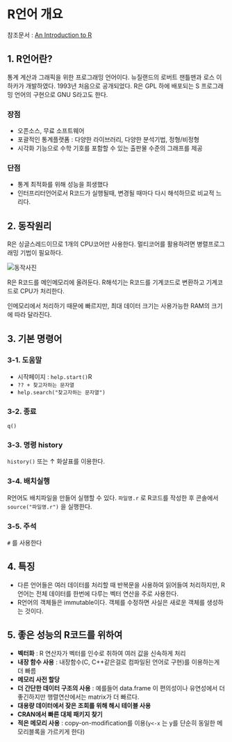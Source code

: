# R언어 개요

참조문서 : [An Introduction to R](https://homepage.usask.ca/~chl948/doc/manual/R-FAQ-ko.html)

## 1. R언어란?
통계 계산과 그래픽을 위한 프로그래밍 언어이다. 뉴질랜드의 로버트 잰틀맨과 로스 이하카가 개발하였다. 1993년 처음으로 공개되었다. R은 GPL 하에 배포되는 S 프로그래밍 언어의 구현으로 GNU S라고도 한다.

### 장점
* 오픈소스, 무료 소프트웨어
* 포괄적인 통계플랫폼 : 다양한 라이브러리, 다양한 분석기법, 정형/비정형
* 시각화 기능으로 수학 기호를 포함할 수 있는 출판물 수준의 그래프를 제공

### 단점
* 통계 최적화를 위해 성능을 희생했다
* 인터프리터언어로서 R코드가 실행될때, 변경될 때마다 다시 해석하므로 비교적 느리다.

## 2. 동작원리
R은 싱글스레드이므로 1개의 CPU코어만 사용한다. 멀티코어를 활용하려면 병렬프로그래밍 기법이 필요하다.

![동작사진](http://img1.daumcdn.net/thumb/R1920x0/?fname=http%3A%2F%2Fcfile10.uf.tistory.com%2Fimage%2F99D1753359B8EBB03F879E)

R은 R코드를 메인메모리에 올려둔다. R해석기는 R코드를 기계코드로 변환하고 기계코드로 CPU가 처리한다.

인메모리에서 처리하기 때문에 빠르지만, 최대 데이터 크기는 사용가능한 RAM의 크기에 따라 달라진다.

## 3. 기본 명령어
### 3-1. 도움말
* 시작페이지 : `help.start()`R
* `?? + 찾고자하는 문자열`
* `help.search("찾고자하는 문자열")`

### 3-2. 종료
`q()`

### 3-3. 명령 history
`history()` 또는 ↑ 화살표를 이용한다.

### 3-4. 배치실행
R언어도 배치파일을 만들어 실행할 수 있다. `파일명.r` 로 R코드를 작성한 후 콘솔에서 `source("파일명.r")` 을 실행한다.

### 3-5. 주석
`#` 를 사용한다

## 4. 특징
* 다른 언어들은 여러 데이터를 처리할 때 반복문을 사용하여 읽어들여 처리하지만, R언어는 전체 데이터를 한번에 다루는 벡터 연산을 주로 사용한다.
* R언어의 객체들은 immutable이다. 객체를 수정하면 사실은 새로운 객체를 생성하는 것이다.

## 5. 좋은 성능의 R코드를 위하여
* **벡터화** : R 연산자가 벡터를 인수로 취하여 여러 값을 신속하게 처리
* **내장 함수 사용** : 내장함수(C, C++같은걸로 컴파일된 언어로 구현)를 이용하는게 더 빠름
* **메모리 사전 할당**
* **더 간단한 데이터 구조의 사용** : 예를들어 data.frame 이 편의성이나 유연성에서 더 좋긴하지만 행렬연산에서는 matrix가 더 빠르다.
* **대용량 데이터에서 잦은 조회를 위해 해시 테이블 사용**
* **CRAN에서 빠른 대체 패키지 찾기**
* **적은 메모리 사용** : copy-on-modification를 이용(`y<-x` 는 y를 단순히 동일한 메모리블록을 가르키게 한다)